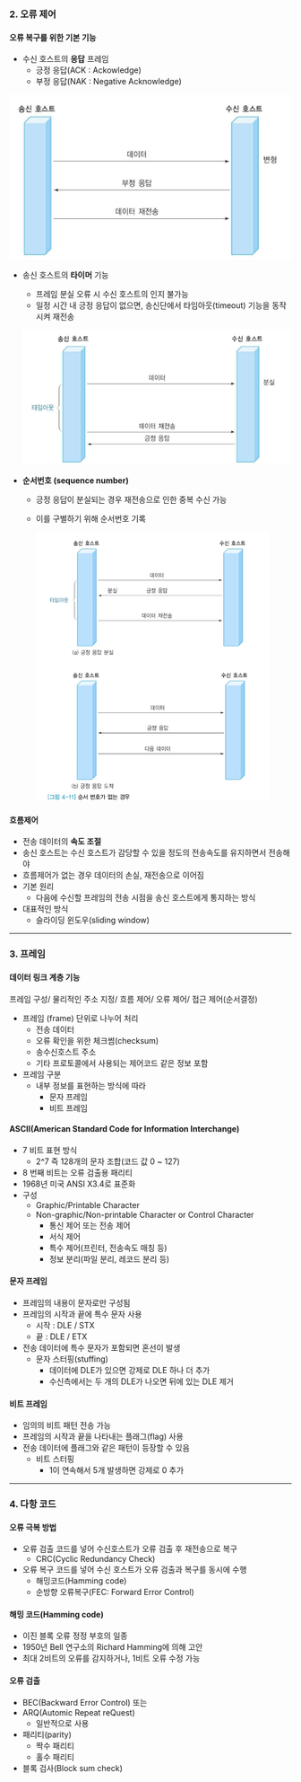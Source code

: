 ### 2. 오류 제어

#### 오류 복구를 위한 기본 기능

- 수신 호스트의 **응답** 프레임
  - 긍정 응답(ACK : Ackowledge)
  - 부정 응답(NAK : Negative Acknowledge)

![image-20230225164932037](./assets/image-20230225164932037.png)

- 송신 호스트의 **타이머** 기능
  - 프레임 분실 오류 시 수신 호스트의 인지 불가능
  - 일정 시간 내 긍정 응답이 없으면, 송신단에서 타임아웃(timeout) 기능을 동작시켜 재전송
  
  ![image-20230225165012540](./assets/image-20230225165012540.png)
  
- **순서번호 (sequence number)**
  
  - 긍정 응답이 분실되는 경우 재전송으로 인한 중복 수신 가능
  
  - 이를 구별하기 위해 순서번호 기록
  
    ![image-20230421151400404](./assets/image-20230421151400404.png)



#### 흐름제어

- 전송 데이터의 **속도 조절**
- 송신 호스트는 수신 호스트가 감당할 수 있을 정도의 전송속도를 유지하면서 전송해야
- 흐름제어가 없는 경우 데이터의 손실, 재전송으로 이어짐
- 기본 원리
  - 다음에 수신할 프레임의 전송 시점을 송신 호스트에게 통지하는 방식
- 대표적인 방식
  - 슬라이딩 윈도우(sliding window)



----



### 3. 프레임

#### 데이터 링크 계층 기능

프레임 구성/ 물리적인 주소 지정/ 흐름 제어/ 오류 제어/ 접근 제어(순서결정)

- 프레임 (frame) 단위로 나누어 처리
  - 전송 데이터
  - 오류 확인을 위한 체크썸(checksum)
  - 송수신호스트 주소
  - 기타 프로토콜에서 사용되는 제어코드 같은 정보 포함
- 프레임 구분
  - 내부 정보를 표현하는 방식에 따라
    - 문자 프레임
    - 비트 프레임



#### ASCII(American Standard Code for Information Interchange)

- 7 비트 표현 방식
  - 2^7 즉 128개의 문자 조합(코드 값 0 ~ 127)
- 8 번째 비트는 오류 검출용 패리티
- 1968년 미국 ANSI X3.4로 표준화
- 구성
  - Graphic/Printable Character
  - Non-graphic/Non-printable Character or Control Character
    - 통신 제어 또는 전송 제어
    - 서식 제어
    - 특수 제어(프린터, 전송속도 매칭 등)
    - 정보 분리(파일 분리, 레코드 분리 등)



#### 문자 프레임

- 프레임의 내용이 문자로만 구성됨
- 프레임의 시작과 끝에 특수 문자 사용
  - 시작 : DLE / STX
  - 끝 : DLE / ETX
- 전송 데이터에 특수 문자가 포함되면 혼선이 발생
  - 문자 스터핑(stuffing)
    - 데이터에 DLE가 있으면 강제로 DLE 하나 더 추가
    - 수신측에서는 두 개의 DLE가 나오면 뒤에 있는 DLE 제거



#### 비트 프레임

- 임의의 비트 패턴 전송 가능
- 프레임의 시작과 끝을 나타내는 플래그(flag) 사용
- 전송 데이터에 플래그와 같은 패턴이 등장할 수 있음
  - 비트 스터핑
    - 1이 연속해서 5개 발생하면 강제로 0 추가



----



### 4. 다항 코드

#### 오류 극복 방법

- 오류 검출 코드를 넣어 수신호스트가 오류 검출 후 재전송으로 복구
  - CRC(Cyclic Redundancy Check)
- 오류 복구 코드를 넣어 수신 호스트가 오류 검출과 복구를 동시에 수행
  - 해밍코드(Hamming code)
  - 순방향 오류복구(FEC: Forward Error Control)



#### 해밍 코드(Hamming code)

- 이진 블록 오류 정정 부호의 일종
- 1950년 Bell 연구소의 Richard Hamming에 의해 고안
- 최대 2비트의 오류를 감지하거나, 1비트 오류 수정 가능



#### 오류 검출

- BEC(Backward Error Control) 또는
- ARQ(Automic Repeat reQuest)
  - 일반적으로 사용
- 패리티(parity)
  - 짝수 패리티
  - 홀수 패리티
- 블록 검사(Block sum check)